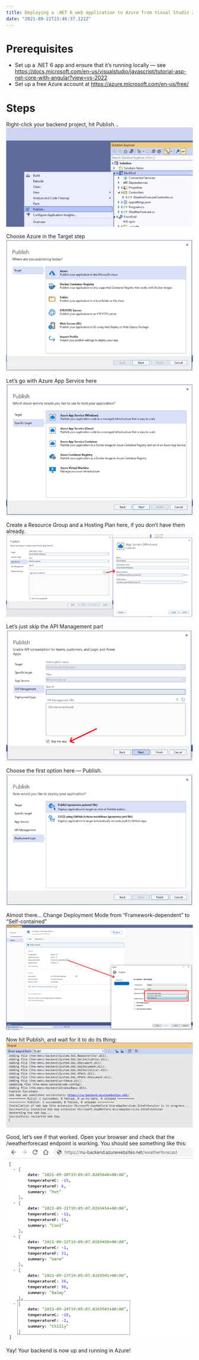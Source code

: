 ```yaml
---
title: Deploying a .NET 6 web application to Azure from Visual Studio 2022
date: "2021-09-21T23:46:37.121Z"
---
```


# Prerequisites

- Set up a .NET 6 app and ensure that it’s running locally — see https://docs.microsoft.com/en-us/visualstudio/javascript/tutorial-asp-net-core-with-angular?view=vs-2022
- Set up a free Azure account at https://azure.microsoft.com/en-us/free/

# Steps

Right-click your backend project, hit Publish…
![](./1.png)

Choose Azure in the Target step
![](./2.png)

Let’s go with Azure App Service here
![](./3.png)

Create a Resource Group and a Hosting Plan here, if you don’t have them already.
![](./4.png)

Let’s just skip the API Management part
![](./5.png)

Choose the first option here — Publish.
![](./6.png)

Almost there… Change Deployment Mode from “Framework-dependent” to “Self-contained”
![](./7.png)

Now hit Publish, and wait for it to do its thing:
![](./8.png)

Good, let’s see if that worked. Open your browser and check that the /weatherforecast endpoint is working. You should see something like this:
![](./9.png)

Yay! Your backend is now up and running in Azure!